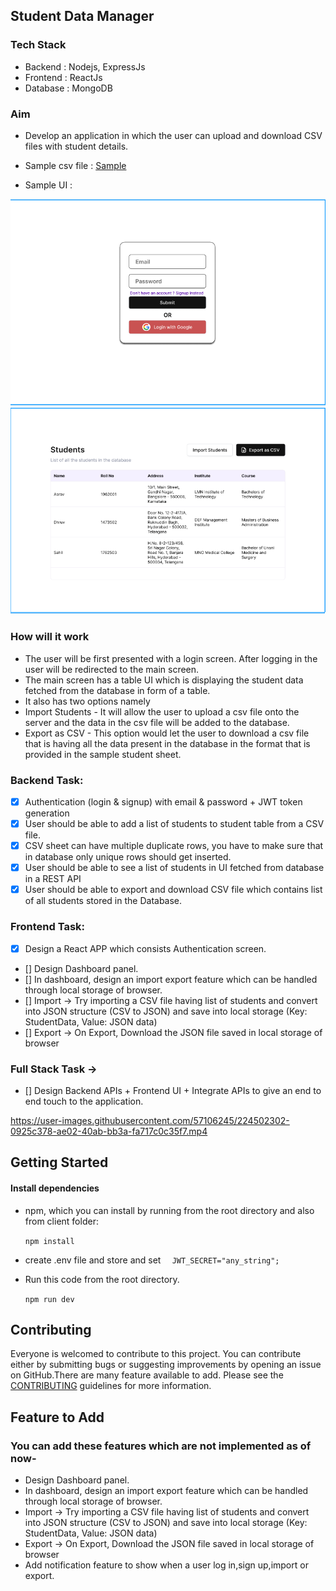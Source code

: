 ## Student Data Manager

### Tech Stack

- Backend : Nodejs, ExpressJs 
- Frontend : ReactJs
- Database : MongoDB




### Aim
* Develop an application in which the user can upload and download CSV files with student details.

* Sample csv file : [Sample](public/uploads/sample.csv)
* Sample UI :

![](public/sample%20ui/login.png)
![](public/sample%20ui/dashboard.png)

<!-- add image of ui here -->

### How will it work

- The user will be first presented with a login screen. After logging in the user will be redirected to the main screen.
- The main screen has a table UI which is displaying the student data fetched from the database in form of a table.
- It also has two options namely
- Import Students - It will allow the user to upload a csv file onto the server and the data in the csv file will be added to the database.
- Export as CSV - This option would let the user to download a csv file that is having all the data present in the database in the format that is provided in the sample student sheet.


### Backend Task: 

- [x] Authentication (login & signup) with email & password + JWT token generation
- [x] User should be able to add a list of students to student table from a CSV file. 
- [x] CSV sheet can have multiple duplicate rows, you have to make sure that in database only unique rows should get inserted.
- [x] User should be able to see a list of students in UI fetched from database in a REST API
- [x] User should be able to export and download CSV file which contains list of all students stored in the Database.

### Frontend Task: 

- [x] Design a React APP which consists Authentication screen.
- [] Design Dashboard panel. 
- [] In dashboard, design an import export feature which can be handled through local storage of browser.
- [] Import -> Try importing a CSV file having list of students and convert into JSON structure (CSV to JSON) and save into local storage (Key: StudentData, Value: JSON data)
- [] Export -> On Export, Download the JSON file saved in local storage of browser







### Full Stack Task ->

- [] Design Backend APIs + Frontend UI + Integrate APIs to give an end to end touch to the application.


https://user-images.githubusercontent.com/57106245/224502302-0925c378-ae02-40ab-bb3a-fa717c0c35f7.mp4

## Getting Started


#### Install dependencies


- npm, which you can install by running from the root directory and also from client folder: 

    ```npm install ```

- create .env file and store and set `  JWT_SECRET="any_string";`

- Run this code from the root directory.

    `npm run dev `


## Contributing

Everyone is welcomed to contribute to this project. You can contribute either by submitting bugs or suggesting improvements by opening an issue on GitHub.There are many feature available to add. Please see the [CONTRIBUTING](CONTRIBUTING.md) guidelines for more information.


## Feature to Add

### You can add these features which are not implemented as of now-
-  Design Dashboard panel. 
-  In dashboard, design an import export feature which can be handled through local storage of browser.
-  Import -> Try importing a CSV file having list of students and convert into JSON structure (CSV to JSON) and save into local storage (Key: StudentData, Value: JSON data)
-  Export -> On Export, Download the JSON file saved in local storage of browser
-  Add notification feature to show when a user log in,sign up,import or export.

